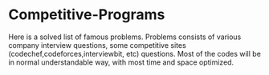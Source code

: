 # Competitive-Programs
Here is a solved list of famous problems. Problems consists of various company interview questions, some competitive sites (codechef,codeforces,interviewbit, etc) questions.
Most of the codes will be in normal understandable way, with most time and space optimized.
